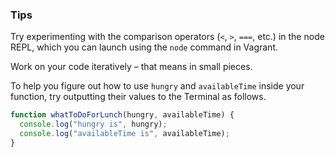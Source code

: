 ### Tips

Try experimenting with the comparison operators (`<`, `>`, `===`, etc.) in the node REPL, which you can launch using the `node` command in Vagrant.

Work on your code iteratively – that means in small pieces. 

To help you figure out how to use `hungry` and `availableTime` inside your function, try outputting their values to the Terminal as follows.
``` Javascript
function whatToDoForLunch(hungry, availableTime) {
  console.log("hungry is", hungry);
  console.log("availableTime is", availableTime);
}
```